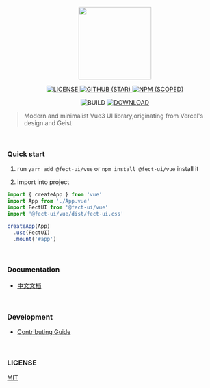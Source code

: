 <p align="center" height="170">
<img  style="height:170px;width:170px;" height="170" width="170"
src="https://user-images.githubusercontent.com/52351095/118687359-7e809480-b837-11eb-8083-b0504ec79652.png"/>
</p>

<p align="center">
<a href="LICENSE">
  <img alt="LICENSE" src="https://img.shields.io/github/license/fay-org/fect?style=for-the-badge"/>
</a>
<a href="GITHUB (STAR)">
 <img alt="GITHUB (STAR)" src="https://img.shields.io/github/stars/fay-org/fect?style=for-the-badge"/>
</a>
<a href="NPM (SCOPED)">
  <img alt="NPM (SCOPED)" src="https://img.shields.io/npm/v/@fect-ui/vue?color=%230761d1&logoColor=%23000000&style=for-the-badge" />
</a>
</p>

<p align="center">
<a>
  <img alt="BUILD" src="https://img.shields.io/travis/fay-org/fect/master?style=for-the-badge" />
</a>
<a href="DOWNLOAD">
  <img alt="DOWNLOAD" src="https://img.shields.io/npm/dm/@fect-ui/vue?style=for-the-badge"/>
</a>
</p>

> Modern and minimalist Vue3 UI library,originating from Vercel's design and Geist

<br/>

### Quick start

1. run `yarn add @fect-ui/vue` or `npm install @fect-ui/vue` install it

2. import into project

```js
import { createApp } from 'vue'
import App from './App.vue'
import FectUI from '@fect-ui/vue'
import '@fect-ui/vue/dist/fect-ui.css'

createApp(App)
  .use(FectUI)
  .mount('#app')
```

<br />

### Documentation

- [中文文档](https://vue.miaya.art/)

<br />

### Development

- [Contributing Guide](https://github.com/fay-org/fect/blob/61bae26488b61cdf2b65fde92a184f7d7baa048c/.github/CONTRIBUTING.md)

<br/>

### LICENSE

[MIT](./LICENSE)
